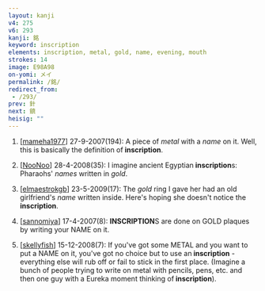```yaml
---
layout: kanji
v4: 275
v6: 293
kanji: 銘
keyword: inscription
elements: inscription, metal, gold, name, evening, mouth
strokes: 14
image: E98A98
on-yomi: メイ
permalink: /銘/
redirect_from:
 - /293/
prev: 針
next: 鎮
heisig: ""
---
```


1) [<a href="http://kanji.koohii.com/profile/mameha1977">mameha1977</a>] 27-9-2007(194): A piece of <em>metal</em> with a <em>name</em> on it. Well, this is basically the definition of<strong> inscription</strong>.

2) [<a href="http://kanji.koohii.com/profile/NooNoo">NooNoo</a>] 28-4-2008(35): I imagine ancient Egyptian<strong> inscription</strong>s: Pharaohs&#039; <em>names</em> written in <em>gold</em>.

3) [<a href="http://kanji.koohii.com/profile/elmaestrokgb">elmaestrokgb</a>] 23-5-2009(17): The <em>gold</em> ring I gave her had an old girlfriend&#039;s <em>name</em> written inside. Here&#039;s hoping she doesn&#039;t notice the<strong> inscription</strong>.

4) [<a href="http://kanji.koohii.com/profile/sannomiya">sannomiya</a>] 17-4-2007(8): <strong>INSCRIPTION</strong>S are done on GOLD plaques by writing your NAME on it.

5) [<a href="http://kanji.koohii.com/profile/skellyfish">skellyfish</a>] 15-12-2008(7): If you&#039;ve got some METAL and you want to put a NAME on it, you&#039;ve got no choice but to use an<strong> inscription</strong> - everything else will rub off or fail to stick in the first place. (Imagine a bunch of people trying to write on metal with pencils, pens, etc. and then one guy with a Eureka moment thinking of<strong> inscription</strong>).

